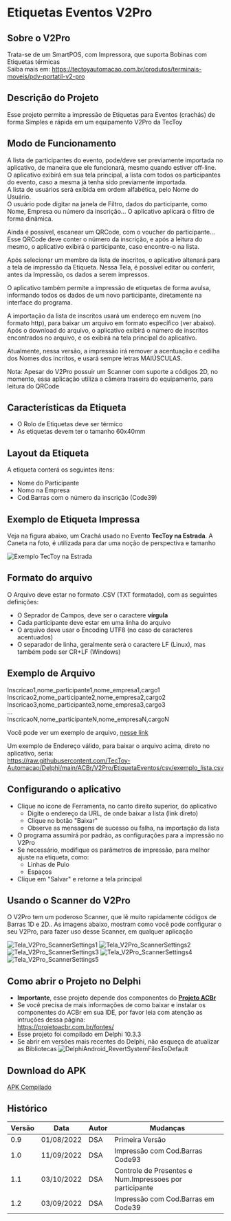 # Etiquetas Eventos V2Pro

## Sobre o V2Pro
Trata-se de um SmartPOS, com Impressora, que suporta Bobinas com Etiquetas térmicas  
Saiba mais em: https://tectoyautomacao.com.br/produtos/terminais-moveis/pdv-portatil-v2-pro

## Descrição do Projeto
Esse projeto permite a impressão de Etiquetas para Eventos (crachás) de forma Simples e rápida em um equipamento V2Pro da TecToy

## Modo de Funcionamento
A lista de participantes do evento, pode/deve ser previamente importada no aplicativo, de maneira que ele funcionará, mesmo quando estiver off-line.  
O aplicativo exibirá em sua tela principal, a lista com todos os participantes do evento, caso a mesma já tenha sido previamente importada.  
A lista de usuários será exibida em ordem alfabética, pelo Nome do Usuário.  
O usuário pode digitar na janela de Filtro, dados do participante, como Nome, Empresa ou número da inscrição... O aplicativo aplicará o filtro de forma dinâmica.

Ainda é possível, escanear um QRCode, com o voucher do participante... Esse QRCode deve conter o número da inscrição, e após a leitura do mesmo, o aplicativo exibirá o participante, caso encontre-o na lista.  

Após selecionar um membro da lista de inscritos, o aplicativo altenará para a tela de impressão da Etiqueta.
Nessa Tela, é possível editar ou conferir, antes da Impressão, os dados a serem impressos.  

O aplicativo também permite a impressão de etiquetas de forma avulsa, informando todos os dados de um novo participante, diretamente na interface do programa.

A importação da lista de inscritos usará um endereço em nuvem (no formato http), para baixar um arquivo em formato específico (ver abaixo).  
Após o download do arquivo, o aplicativo exibirá o número de inscritos encontrados no arquivo, e os exibirá na tela principal do aplicativo.

Atualmente, nessa versão, a impressão irá remover a acentuação e cedilha dos Nomes dos incritos, e usará sempre letras MAIÚSCULAS.

Nota: Apesar do V2Pro possuir um Scanner com suporte a códigos 2D, no momento, essa aplicação utiliza a câmera traseira do equipamento, para leitura do QRCode

## Características da Etiqueta
- O Rolo de Etiquetas deve ser térmico
- As etiquetas devem ter o tamanho 60x40mm

## Layout da Etiqueta
A etiqueta conterá os seguintes itens:
- Nome do Participante
- Nomo na Empresa
- Cod.Barras com o número da inscrição (Code39)

## Exemplo de Etiqueta Impressa
Veja na figura abaixo, um Crachá usado no Evento **TecToy na Estrada**. A Caneta na foto, é utilizada para dar uma noção de perspectiva e tamanho

![Exemplo TecToy na Estrada](https://github.com/TecToy-Automacao/Delphi/blob/main/ACBr/V2Pro/EtiquetaEventos/img/Exemplo_Cracha_TecToy_na_Estrada.png)

## Formato do arquivo
O Arquivo deve estar no formato .CSV (TXT formatado), com as seguintes definições:
- O Seprador de Campos, deve ser o caractere **vírgula**
- Cada participante deve estar em uma linha do arquivo
- O arquivo deve usar o Encoding UTF8 (no caso de caracteres acentuados)
- O separador de linha, geralmente será o caractere LF (Linux), mas também pode ser CR+LF (Windows)

## Exemplo de Arquivo
Inscricao1,nome_participante1,nome_empresa1,cargo1  
Inscricao2,nome_participante2,nome_empresa2,cargo2  
Inscricao3,nome_participante3,nome_empresa3,cargo3  
...  
InscricaoN,nome_participanteN,nome_empresaN,cargoN  

Você pode ver um exemplo de arquivo, [nesse link](https://raw.githubusercontent.com/TecToy-Automacao/Delphi/main/ACBr/V2Pro/EtiquetaEventos/csv/exemplo_lista.csv)

Um exemplo de Endereço válido, para baixar o arquivo acima, direto no aplicativo, seria:  
https://raw.githubusercontent.com/TecToy-Automacao/Delphi/main/ACBr/V2Pro/EtiquetaEventos/csv/exemplo_lista.csv

## Configurando o aplicativo
- Clique no icone de Ferramenta, no canto direito superior, do aplicativo  
	- Digite o endereço da URL, de onde baixar a lista (link direto)  
	- Clique no botão "Baixar"  
	- Observe as mensagens de sucesso ou falha, na importação da lista  
- O programa assumirá por padrão, as configurações para a impressão no V2Pro
- Se necessário, modifique os parâmetros de impressão, para melhor ajuste na etiqueta, como:  
	- Linhas de Pulo  
	- Espaços
- Clique em "Salvar" e retorne a tela principal
	
## Usando o Scanner do V2Pro
O V2Pro tem um poderoso Scanner, que lê muito rapidamente códigos de Barras 1D e 2D.. As imagens abaixo, mostram como você pode configurar o seu V2Pro, para fazer uso desse Scanner, em qualquer aplicação

![Tela_V2Pro_ScannerSettings1](https://github.com/TecToy-Automacao/Delphi/blob/main/ACBr/V2Pro/EtiquetaEventos/img/Tela_V2Pro_ScannerSettings1.png)
![Tela_V2Pro_ScannerSettings2](https://github.com/TecToy-Automacao/Delphi/blob/main/ACBr/V2Pro/EtiquetaEventos/img/Tela_V2Pro_ScannerSettings2.png)
![Tela_V2Pro_ScannerSettings3](https://github.com/TecToy-Automacao/Delphi/blob/main/ACBr/V2Pro/EtiquetaEventos/img/Tela_V2Pro_ScannerSettings3.png)
![Tela_V2Pro_ScannerSettings4](https://github.com/TecToy-Automacao/Delphi/blob/main/ACBr/V2Pro/EtiquetaEventos/img/Tela_V2Pro_ScannerSettings4.png)
![Tela_V2Pro_ScannerSettings5](https://github.com/TecToy-Automacao/Delphi/blob/main/ACBr/V2Pro/EtiquetaEventos/img/Tela_V2Pro_ScannerSettings5.png)

## Como abrir o Projeto no Delphi
- **Importante**, esse projeto depende dos componentes do **[Projeto ACBr](https://projetoacbr.com.br/)**
- Se você precisa de mais informações de como baixar e instalar os componentes do ACBr em sua IDE, por favor leia com atenção as intruções dessa página:  
	https://projetoacbr.com.br/fontes/
- Esse projeto foi compilado em Delphi 10.3.3
- Se abrir em versões mais recentes do Delphi, não esqueça de atualizar as Bibliotecas 
	![DelphiAndroid_RevertSystemFilesToDefault](https://github.com/TecToy-Automacao/Delphi/blob/main/ACBr/V2Pro/EtiquetaEventos/img/DelphiAndroid_RevertSystemFilesToDefault.png)

## Download do APK
[APK Compilado](https://raw.githubusercontent.com/TecToy-Automacao/Delphi/main/ACBr/V2Pro/EtiquetaEventos/apk/EtiquetaEventos.apk)

## Histórico
| **Versão** | **Data** | **Autor** | **Mudanças** |  
| --- | --- | --- | --- |  
| 0.9 | 01/08/2022 | DSA | Primeira Versão |  
| 1.0 | 11/09/2022 | DSA | Impressão com Cod.Barras Code93 |  
| 1.1 | 03/10/2022 | DSA | Controle de Presentes e Num.Impressoes por participante |
| 1.2 | 03/09/2022 | DSA | Impressão com Cod.Barras em Code39 |  
